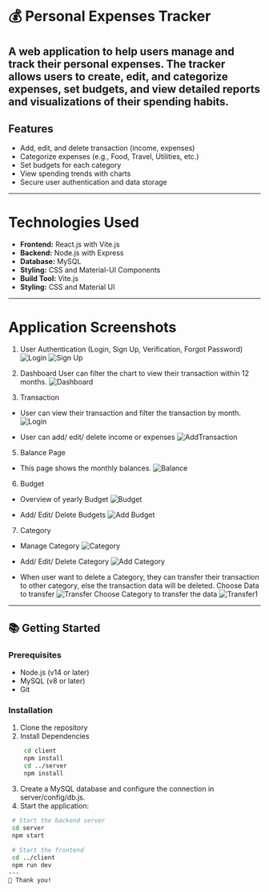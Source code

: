 # 💰 Personal Expenses Tracker

A web application to help users manage and track their personal expenses. The tracker allows users to create, edit, and categorize expenses, set budgets, and view detailed reports and visualizations of their spending habits.
---
## Features
- Add, edit, and delete transaction (income, expenses)
- Categorize expenses (e.g., Food, Travel, Utilities, etc.)
- Set budgets for each category
- View spending trends with charts
- Secure user authentication and data storage
---
#  Technologies Used
- **Frontend:** React.js with Vite.js
- **Backend:** Node.js with Express
- **Database:** MySQL
- **Styling:** CSS and Material-UI Components
- **Build Tool:** Vite.js
- **Styling:** CSS and Material UI
---
# Application Screenshots
1. User Authentication (Login, Sign Up, Verification, Forgot Password)
![Login](images/Login.png)
![Sign Up](images/Signup.png)

3. Dashboard
User can filter the chart to view their transaction within 12 months.
![Dashboard](images/dashboard.png)

4. Transaction
- User can view their transaction and filter the transaction by month.
  ![Login](images/Transaction.png)
  
- User can add/ edit/ delete income or expenses
  ![AddTransaction](images/AddExpense.png)

5. Balance Page
- This page shows the monthly balances.
   ![Balance](images/Balance.png)

6. Budget
- Overview of yearly Budget
  ![Budget](images/Budget.png)
  
- Add/ Edit/ Delete Budgets
  ![Add Budget](images/addbudget.png)

7. Category
- Manage Category
  ![Category](images/Category.png)

- Add/ Edit/ Delete Category
  ![Add Category](images/addcate.png)

- When user want to delete a Category, they can transfer their transaction to other category, else the transaction data will be deleted.
Choose Data to transfer
  ![Transfer](images/Transfercate.png)
Choose Category to transfer the data
  ![Transfer1](images/transfercate1.png)

---
## 📚 Getting Started
### Prerequisites
- Node.js (v14 or later)
- MySQL (v8 or later)
- Git

### Installation
1. Clone the repository
2. Install Dependencies
   ```bash
    cd client  
    npm install  
    cd ../server  
    npm install
3.  Create a MySQL database and configure the connection in server/config/db.js.
4.  Start the application:
   ```bash
    # Start the backend server  
    cd server  
    npm start  
    
    # Start the frontend  
    cd ../client  
    npm run dev
 ---
🌟 Thank you!
